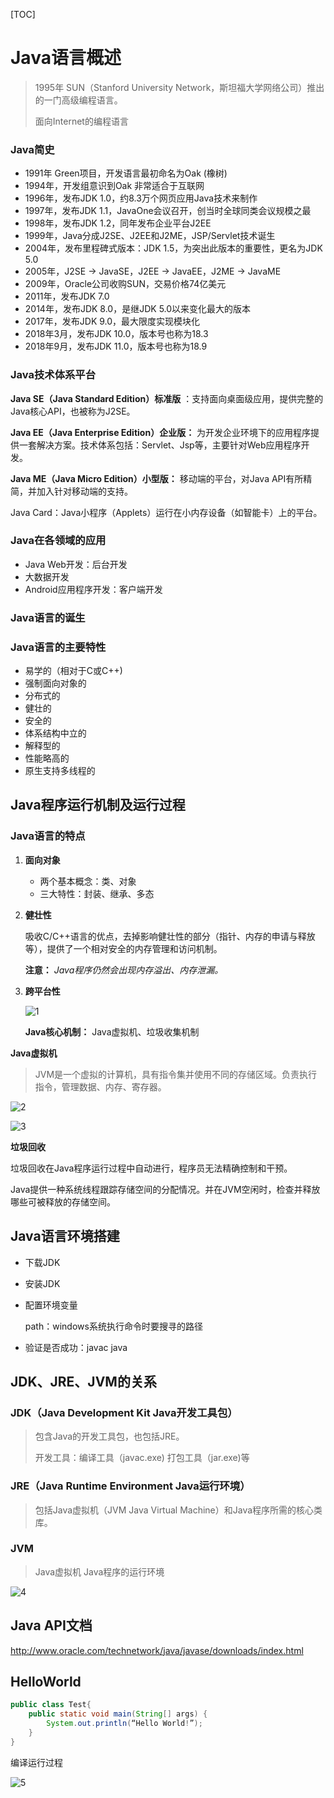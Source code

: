 [TOC]

# Java语言概述

> 1995年	SUN（Stanford University Network，斯坦福大学网络公司）推出的一门高级编程语言。
>
> 面向Internet的编程语言

### Java简史

- 1991年 Green项目，开发语言最初命名为Oak (橡树) 
- 1994年，开发组意识到Oak 非常适合于互联网
- 1996年，发布JDK 1.0，约8.3万个网页应用Java技术来制作
- 1997年，发布JDK 1.1，JavaOne会议召开，创当时全球同类会议规模之最
- 1998年，发布JDK 1.2，同年发布企业平台J2EE
- 1999年，Java分成J2SE、J2EE和J2ME，JSP/Servlet技术诞生
- 2004年，发布里程碑式版本：JDK 1.5，为突出此版本的重要性，更名为JDK 5.0
- 2005年，J2SE -> JavaSE，J2EE -> JavaEE，J2ME -> JavaME
- 2009年，Oracle公司收购SUN，交易价格74亿美元
- 2011年，发布JDK 7.0
- 2014年，发布JDK 8.0，是继JDK 5.0以来变化最大的版本
- 2017年，发布JDK 9.0，最大限度实现模块化
- 2018年3月，发布JDK 10.0，版本号也称为18.3
- 2018年9月，发布JDK 11.0，版本号也称为18.9

### Java技术体系平台

**Java SE（Java Standard Edition）标准版** ：支持面向桌面级应用，提供完整的Java核心API，也被称为J2SE。

**Java EE（Java Enterprise Edition）企业版：** 为开发企业环境下的应用程序提供一套解决方案。技术体系包括：Servlet、Jsp等，主要针对Web应用程序开发。

**Java ME（Java Micro Edition）小型版：** 移动端的平台，对Java API有所精简，并加入针对移动端的支持。

Java Card：Java小程序（Applets）运行在小内存设备（如智能卡）上的平台。

### Java在各领域的应用

- Java Web开发：后台开发
- 大数据开发
- Android应用程序开发：客户端开发

### Java语言的诞生

### Java语言的主要特性

- 易学的（相对于C或C++)
- 强制面向对象的
- 分布式的
- 健壮的
- 安全的
- 体系结构中立的
- 解释型的
- 性能略高的
- 原生支持多线程的

## Java程序运行机制及运行过程

### Java语言的特点

1. **面向对象**

   - 两个基本概念：类、对象
   - 三大特性：封装、继承、多态

2. **健壮性**

   吸收C/C++语言的优点，去掉影响健壮性的部分（指针、内存的申请与释放等），提供了一个相对安全的内存管理和访问机制。

   **注意：** *Java程序仍然会出现内存溢出、内存泄漏。*

3. **跨平台性**

   ![1](../img/Snipaste_2020-06-17_17-26-46.png)
   
   **Java核心机制：** Java虚拟机、垃圾收集机制

**Java虚拟机**

> JVM是一个虚拟的计算机，具有指令集并使用不同的存储区域。负责执行指令，管理数据、内存、寄存器。

![2](../img/Snipaste_2020-06-17_17-27-52.png)

![3](../img/Snipaste_2020-06-17_17-28-51.png)


**垃圾回收**

垃圾回收在Java程序运行过程中自动进行，程序员无法精确控制和干预。

Java提供一种系统线程跟踪存储空间的分配情况。并在JVM空闲时，检查并释放哪些可被释放的存储空间。

## Java语言环境搭建

- 下载JDK

- 安装JDK

- 配置环境变量

  path：windows系统执行命令时要搜寻的路径

- 验证是否成功：javac  java

## JDK、JRE、JVM的关系

### JDK（Java Development Kit	Java开发工具包）

> 包含Java的开发工具包，也包括JRE。
>
> 开发工具：编译工具（javac.exe)	打包工具（jar.exe)等

### JRE（Java Runtime  Environment	Java运行环境）

> 包括Java虚拟机（JVM Java Virtual Machine）和Java程序所需的核心类库。

### JVM

> Java虚拟机 Java程序的运行环境

![4](../img/Snipaste_2020-06-17_17-29-53.png)

## Java API文档

http://www.oracle.com/technetwork/java/javase/downloads/index.html

## HelloWorld

```java
public class Test{
    public static void main(String[] args) {
    	System.out.println(“Hello World!”);
    } 
}
```

编译运行过程

![5](../img/Snipaste_2020-06-17_17-30-45.png)